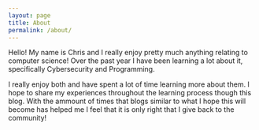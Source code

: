 ```yaml
---
layout: page
title: About
permalink: /about/
---
```

Hello! My name is Chris and I really enjoy pretty much anything relating to computer science! Over the past year I have been learning a lot about it, specifically Cybersecurity and Programming.

I really enjoy both and have spent a lot of time learning more about them. I hope to share my experiences throughout the learning process though this blog. With the ammount of times that blogs similar to what I hope this will become has helped me I feel that it is only right that I give back to the community!
